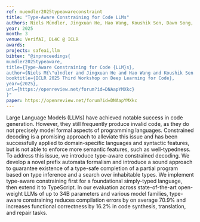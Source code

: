 ```yaml
---
ref: muendler2025typeawareconstraint
title: "Type-Aware Constraining for Code LLMs"
authors: Niels Mündler, Jingxuan He, Hao Wang, Koushik Sen, Dawn Song, Martin Vechev
year: 2025
month: 3
venue: VerifAI, DL4C @ ICLR
awards: 
projects: safeai,llm
bibtex: "@inproceedings{
mundler2025typeaware,
title={Type-Aware Constraining for Code {LLM}s},
author={Niels M{\"u}ndler and Jingxuan He and Hao Wang and Koushik Sen and Dawn Song and Martin Vechev},
booktitle={ICLR 2025 Third Workshop on Deep Learning for Code},
year={2025},
url={https://openreview.net/forum?id=DNAapYMXkc}
}"
paper: https://openreview.net/forum?id=DNAapYMXkc
---
```


Large Language Models (LLMs) have achieved notable success in code generation. However, they still frequently produce invalid code, as they do not precisely model formal aspects of programming languages. Constrained decoding is a promising approach to alleviate this issue and has been successfully applied to domain-specific languages and syntactic features, but is not able to enforce more semantic features, such as well-typedness. To address this issue, we introduce type-aware constrained decoding. We develop a novel prefix automata formalism and introduce a sound approach to guarantee existence of a type-safe completion of a partial program based on type inference and a search over inhabitable types. We implement type-aware constraining first for a foundational simply-typed language, then extend it to TypeScript. In our evaluation across state-of-the-art open-weight LLMs of up to 34B parameters and various model families, type-aware constraining reduces compilation errors by on average 70.9% and increases functional correctness by 16.2% in code synthesis, translation, and repair tasks.
